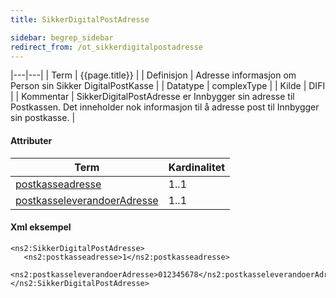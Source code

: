 ```yaml
---
title: SikkerDigitalPostAdresse  

sidebar: begrep_sidebar
redirect_from: /ot_sikkerdigitalpostadresse
---
```


|---|---|
| Term          | {{page.title}} |
| Definisjon    | Adresse informasjon om Person sin Sikker DigitalPostKasse |
| Datatype      | complexType |
| Kilde         | DIFI |
| Kommentar     | SikkerDigitalPostAdresse er Innbygger sin adresse til Postkassen. Det inneholder nok informasjon til å adresse post til Innbygger sin postkasse. |

#### Attributer

| Term                                                               | Kardinalitet |
| ------------------------------------------------------------------ | ------------ |
| [postkasseadresse]({{site.baseurl}}/resources/begrep/sikkerDigitalPost/begrep/postkasseadresse)                       | 1..1         |
| [postkasseleverandoerAdresse]({{site.baseurl}}/resources/begrep/sikkerDigitalPost/begrep/postkasseleverandoerAdresse) | 1..1         |

#### Xml eksempel

```
<ns2:SikkerDigitalPostAdresse>
   <ns2:postkasseadresse>1</ns2:postkasseadresse>
   <ns2:postkasseleverandoerAdresse>012345678</ns2:postkasseleverandoerAdresse>
</ns2:SikkerDigitalPostAdresse>
```

